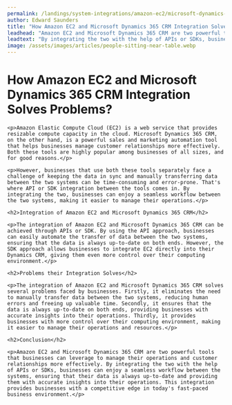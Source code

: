 ```yaml
---
permalink: /landings/system-integrations/amazon-ec2/microsoft-dynamics-365-crm
author: Edward Saunders
title: "How Amazon EC2 and Microsoft Dynamics 365 CRM Integration Solves Problems?"
leadhead: "Amazon EC2 and Microsoft Dynamics 365 CRM are two powerful tools that businesses can leverage to manage their operations and customer relationships more effectively"
leadtext: "By integrating the two with the help of APIs or SDKs, businesses can enjoy a seamless workflow between the systems, ensuring that their data is always up-to-date and providing them with accurate insights into their operations. This integration provides businesses with a competitive edge in today's fast-paced business environment."
image: /assets/images/articles/people-sitting-near-table.webp
---
```

<div class="arttext">	<h1>How Amazon EC2 and Microsoft Dynamics 365 CRM Integration Solves Problems?</h1>

	<p>Amazon Elastic Compute Cloud (EC2) is a web service that provides resizable compute capacity in the cloud. Microsoft Dynamics 365 CRM, on the other hand, is a powerful sales and marketing automation tool that helps businesses manage customer relationships more effectively. Both these tools are highly popular among businesses of all sizes, and for good reasons.</p>

	<p>However, businesses that use both these tools separately face a challenge of keeping the data in sync and manually transferring data between the two systems can be time-consuming and error-prone. That's where API or SDK integration between the tools comes in. By integrating the two, businesses can enjoy a seamless workflow between the two systems, making it easier to manage their operations.</p>

	<h2>Integration of Amazon EC2 and Microsoft Dynamics 365 CRM</h2>

	<p>The integration of Amazon EC2 and Microsoft Dynamics 365 CRM can be achieved through APIs or SDK. By using the API approach, businesses can easily automate the transfer of data between the two systems, ensuring that the data is always up-to-date on both ends. However, the SDK approach allows businesses to integrate EC2 directly into their Dynamics CRM, giving them even more control over their computing environment.</p>

	<h2>Problems their Integration Solves</h2>

	<p>The integration of Amazon EC2 and Microsoft Dynamics 365 CRM solves several problems faced by businesses. Firstly, it eliminates the need to manually transfer data between the two systems, reducing human errors and freeing up valuable time. Secondly, it ensures that the data is always up-to-date on both ends, providing businesses with accurate insights into their operations. Thirdly, it provides businesses with more control over their computing environment, making it easier to manage their operations and resources.</p>

	<h2>Conclusion</h2>

	<p>Amazon EC2 and Microsoft Dynamics 365 CRM are two powerful tools that businesses can leverage to manage their operations and customer relationships more effectively. By integrating the two with the help of APIs or SDKs, businesses can enjoy a seamless workflow between the systems, ensuring that their data is always up-to-date and providing them with accurate insights into their operations. This integration provides businesses with a competitive edge in today's fast-paced business environment.</p>
</div>